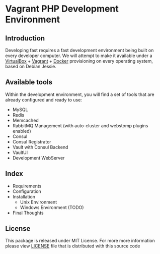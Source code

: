 # Vagrant PHP Development Environment

## Introduction
Developing fast requires a fast development environment being built on every developer computer. We will attempt to make it available under a [VirtualBox](https://www.virtualbox.org) + [Vagrant](https://www.vagrantup.com) + [Docker](https://www.docker.com) provisioning on every operating system, based on Debian Jessie.

## Available tools
Within the development environment, you will find a set of tools that are already configured and ready to use:
* MySQL
* Redis
* Memcached
* RabbitMQ Management (with auto-cluster and webstomp plugins enabled)
* Consul
* Consul Registrator
* Vault with Consul Backend
* VaultUI
* Development WebServer

## Index
* Requirements
* Configuration
* Installation
  * Unix Environment
  * Windows Environment (TODO)
* Final Thoughts

## License
This package is released under MIT License. For more more information please view [LICENSE](/LICENSE) file that is distributed with this source code
